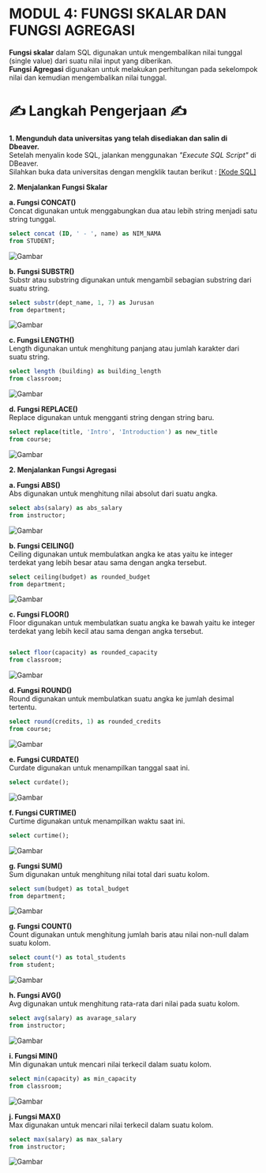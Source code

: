 # MODUL 4: FUNGSI SKALAR DAN FUNGSI AGREGASI
<b>Fungsi skalar</b> dalam SQL digunakan untuk mengembalikan nilai tunggal (single value) dari suatu nilai input yang diberikan.
<br><b>Fungsi Agregasi</b> digunakan untuk melakukan perhitungan pada sekelompok nilai dan kemudian mengembalikan nilai tunggal.

# ✍ Langkah Pengerjaan ✍

<b>1. Mengunduh data universitas yang telah disediakan dan salin di Dbeaver.</b>
<br> Setelah menyalin kode SQL, jalankan menggunakan <i>"Execute SQL Script"</i> di DBeaver.
<br>Silahkan buka data universitas dengan mengklik tautan berikut : [[Kode SQL]](./sampel_universitas.sql)

<b>2. Menjalankan Fungsi Skalar </b> <br>

<b>a. Fungsi CONCAT()</b>
<br> Concat digunakan untuk menggabungkan dua atau lebih string menjadi satu string tunggal.

```sql
select concat (ID, ' - ', name) as NIM_NAMA
from STUDENT; 
```
![Gambar](./ss/1.png)

<b>b. Fungsi SUBSTR()</b>
<br> Substr atau substring digunakan untuk mengambil sebagian substring dari suatu string.

```sql
select substr(dept_name, 1, 7) as Jurusan 
from department; 
```
![Gambar](./ss/2.png)

<b>c. Fungsi LENGTH()</b>
<br> Length digunakan untuk menghitung panjang atau jumlah karakter dari suatu string.

```sql
select length (building) as building_length 
from classroom; 
```
![Gambar](./ss/3.png)

<b>d. Fungsi REPLACE()</b>
<br> Replace digunakan untuk mengganti string dengan string baru.

```sql
select replace(title, 'Intro', 'Introduction') as new_title 
from course; 
```
![Gambar](./ss/4.png)

<b>2. Menjalankan Fungsi Agregasi </b> <br>

<b>a. Fungsi ABS()</b>
<br> Abs digunakan untuk menghitung nilai absolut dari suatu angka.

```sql
select abs(salary) as abs_salary 
from instructor;
```
![Gambar](./ss/5.png)

<b>b. Fungsi CEILING()</b>
<br> Ceiling digunakan untuk membulatkan angka ke atas yaitu ke integer terdekat yang lebih besar atau sama dengan angka tersebut.

```sql
select ceiling(budget) as rounded_budget 
from department;
```
![Gambar](./ss/6.png)

<b>c. Fungsi FLOOR()</b>
<br> Floor digunakan untuk membulatkan suatu angka ke bawah yaitu ke integer terdekat yang lebih kecil atau sama dengan angka tersebut.

```sql

select floor(capacity) as rounded_capacity 
from classroom; 
```
![Gambar](./ss/7.png)

<b>d. Fungsi ROUND()</b>
<br> Round digunakan untuk membulatkan suatu angka ke jumlah desimal tertentu.

```sql
select round(credits, 1) as rounded_credits 
from course; 
```
![Gambar](./ss/8.png)

<b>e. Fungsi CURDATE()</b>
<br> Curdate digunakan untuk menampilkan tanggal saat ini.

```sql
select curdate(); 
```
![Gambar](./ss/9.png)

<b>f. Fungsi CURTIME()</b>
<br> Curtime digunakan untuk menampilkan waktu saat ini.

```sql
select curtime(); 
```
![Gambar](./ss/10.png)

<b>g. Fungsi SUM()</b>
<br> Sum digunakan untuk menghitung nilai total dari suatu kolom.

```sql
select sum(budget) as total_budget 
from department; 
```
![Gambar](./ss/11.png)

<b>g. Fungsi COUNT()</b>
<br> Count digunakan untuk menghitung jumlah baris atau nilai non-null dalam suatu kolom.
```sql
select count(*) as total_students 
from student;
```
![Gambar](./ss/12.png)

<b>h. Fungsi AVG()</b>
<br> Avg digunakan untuk menghitung rata-rata dari nilai pada suatu kolom.

```sql
select avg(salary) as avarage_salary 
from instructor; 
```
![Gambar](./ss/13.png)

<b>i. Fungsi MIN()</b>
<br> Min digunakan untuk mencari nilai terkecil dalam suatu kolom.

```sql
select min(capacity) as min_capacity 
from classroom;
```
![Gambar](./ss/14.png)

<b>j. Fungsi MAX()</b>
<br> Max digunakan untuk mencari nilai terkecil dalam suatu kolom.

```sql
select max(salary) as max_salary 
from instructor;
```
![Gambar](./ss/15.png)

